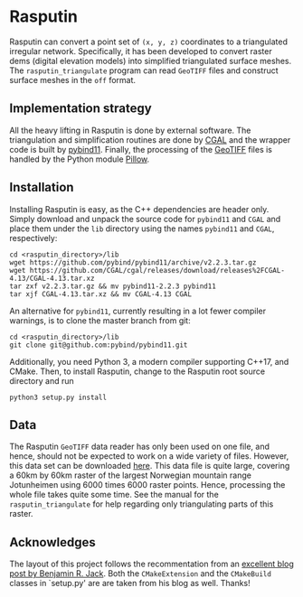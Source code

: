 # Rasputin

Rasputin can convert a point set of `(x, y, z)` coordinates to a triangulated
irregular network. Specifically, it has been developed to convert raster dems
(digital elevation models) into simplified triangulated surface meshes. The
`rasputin_triangulate` program can read `GeoTIFF` files and construct surface
meshes in the `off` format.

## Implementation strategy

All the heavy lifting in Rasputin is done by external software. The
triangulation and simplification routines are done by
[CGAL](https://www.cgal.org/) and the wrapper code is built by
[pybind11](https://pybind11.readthedocs.io/en/stable/). Finally, the processing
of the [GeoTIFF](https://en.wikipedia.org/wiki/GeoTIFF) files is handled by the
Python module [Pillow](https://python-pillow.org/).

## Installation

Installing Rasputin is easy, as the C++ dependencies are header only. Simply
download and unpack the source code for `pybind11` and `CGAL` and place them
under the `lib` directory using the names `pybind11` and `CGAL`, respectively:
```
cd <rasputin_directory>/lib
wget https://github.com/pybind/pybind11/archive/v2.2.3.tar.gz
wget https://github.com/CGAL/cgal/releases/download/releases%2FCGAL-4.13/CGAL-4.13.tar.xz
tar zxf v2.2.3.tar.gz && mv pybind11-2.2.3 pybind11
tar xjf CGAL-4.13.tar.xz && mv CGAL-4.13 CGAL
```
An alternative for `pybind11`, currently resulting in a lot fewer compiler
warnings, is to clone the master branch from git:
```
cd <rasputin_directory>/lib
git clone git@github.com:pybind/pybind11.git
```

Additionally, you need Python 3, a modern compiler supporting C++17, and CMake.
Then, to install Rasputin, change to the Rasputin root source directory and run
```
python3 setup.py install
```

## Data

The Rasputin `GeoTIFF` data reader has only been used on one file, and hence,
should not be expected to work on a wide variety of files. However, this data
set can be downloaded
[here](http://blog.mastermaps.com/2016/09/creating-tin-from-raster-dem.html).
This data file is quite large, covering a 60km by 60km raster of the largest
Norwegian mountain range Jotunheimen using 6000 times 6000 raster points.
Hence, processing the whole file takes quite some time. See the manual for the
`rasputin_triangulate` for help regarding only triangulating parts of this
raster.

## Acknowledges

The layout of this project follows the recommentation from an [excellent blog
post by Benjamin R.
Jack](http://www.benjack.io/2018/02/02/python-cpp-revisited.html). Both the
`CMakeExtension` and the `CMakeBuild` classes in `setup.py' are are taken from
his blog as well. Thanks!
